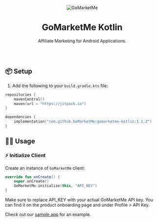 <div align="center">
	<img src="https://static.gomarketme.net/assets/gmm-icon.png" alt="GoMarketMe"/>
	<br>
	<h1>GoMarketMe Kotlin</h1>
	<p>Affiliate Marketing for Android Applications.</p>
	<br>
	<br>
</div>

## 📦 Setup

1. Add the following to your `build.gradle.kts` file:

```kotlin
repositories {
    mavenCentral()
	maven(url = "https://jitpack.io")
}

dependencies {
    implementation("com.github.GoMarketMe:gomarketme-kotlin:1.1.2")
}
```

## 🧑‍💻 Usage

### ⚡️ Initialize Client

Create an instance of `GoMarketMe` client:

```kotlin
override fun onCreate() {
    super.onCreate()    
    GoMarketMe.initialize(this, "API_KEY")
}
```

Make sure to replace API_KEY with your actual GoMarketMe API key. You can find it on the product onboarding page and under Profile > API Key.

Check out our <a href="https://github.com/GoMarketMe/gomarketme-kotlin-sample-app" target="_blank">sample app</a> for an example.
